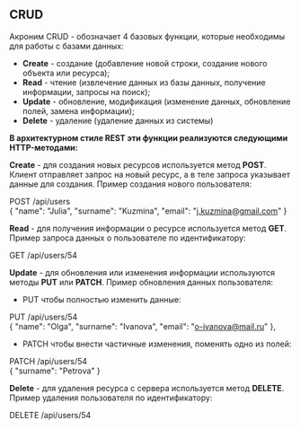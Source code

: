 ## CRUD ##  

Акроним CRUD - обозначает 4 базовых функции, которые необходимы для работы с базами данных:  
- **Сreate** - создание (добавление новой строки, создание нового объекта или ресурса);  
- **Read** - чтение (извлечение данных из базы данных, получение информации, запросы на поиск);  
- **Update** - обновление, модификация (изменение данных, обновление полей, замена информации);  
- **Delete** - удаление (удаление данных из системы) 

**В архитектурном стиле REST эти функции реализуются следующими HTTP-методами:**   

**Create** - для создания новых ресурсов используется метод **POST**. Клиент отправляет запрос на новый ресурс, а в теле запроса указывает данные для создания. Пример создания нового пользователя:   

POST /api/users  
{ "name": "Julia", "surname": "Kuzmina", "email": "j.kuzmina@gmail.com" }   

**Read** - для получения информации о ресурсе используется метод **GET**. Пример запроса данных о пользователе по идентификатору:  

GET /api/users/54   

**Update** - для обновления или изменения информации используются методы **PUT** или **PATCH**. Пример обновления данных пользователя:  
- PUT чтобы полностью изменить данные:  

PUT /api/users/54  
{ "name": "Olga", "surname": "Ivanova", "email": "o-ivanova@mail.ru" },  
- PATCH чтобы внести частичные изменения, поменять одно из полей:  

PATCH /api/users/54  
{ "surname": "Petrova" }   

**Delete** - для удаления ресурса с сервера используется метод **DELETE**. Пример удаления пользователя по идентификатору:  

DELETE /api/users/54
